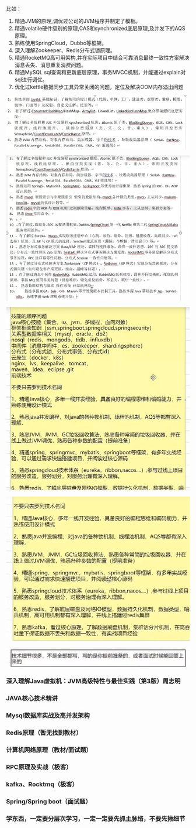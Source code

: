 比如：
1. 精通JVM的原理,调优过公司的JVM程序并制定了模板。
2. 精通volatile硬件级别的原理,CAS和synchronized底层原理,及并发下的AQS原理。
3. 熟练使用SpringCloud，Dubbo等框架。
4. 深入理解Zookeeper、Redis分布式锁原理。
5. 精通RocketMQ高可用架构,并在实际项目中结合可靠消息最终一致性方案解决消息丢失、消息重复消费问题。
6. 精通MySQL sql查询和更新底层原理，事务MVCC机制，并能通过explain对sql进行调优。
7. 优化过kettle数据同步工具异常关闭的问题，定位及解决OOM内存溢出问题



![image-20220312225340542](images/image-20220312225340542.png)

![image-20220312225326705](images/image-20220312225326705.png)

![image-20220312225717857](images/image-20220312225717857.png)

![image-20220312230011873](images/image-20220312230011873.png)

![image-20220312230046270](images/image-20220312230046270.png)

### 深入理解Java虚拟机：JVM高级特性与最佳实践（第3版）周志明

### JAVA核心技术精讲

### Mysql数据库实战及高并发架构

### Redis原理（暂无找到教材）

### 计算机网络原理（教材/面试题）

### RPC原理及实战（极客）

### kafka、Rocktmq（极客）

### Spring/Spring boot（面试题）



### 学东西，一定要分层次学习，一定一定要先抓主脉络，不要先揪细节